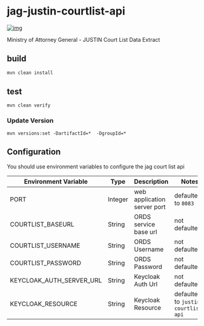 
# jag-justin-courtlist-api

[![img](https://img.shields.io/badge/Lifecycle-Experimental-339999)](https://github.com/bcgov/repomountie/blob/master/doc/lifecycle-badges.md) 

Ministry of Attorney General - JUSTIN Court List Data Extract

## build

```bash
mvn clean install
```

## test

```
mvn clean verify
```

### Update Version

```
mvn versions:set -DartifactId=*  -DgroupId=*
```

## Configuration

You should use environment variables to configure the jag court list api

| Environment Variable            | Type    | Description                                  | Notes                          |
| ------------------------------- | ------- | -------------------------------------------- | ------------------------------ |
| PORT                            | Integer | web application server port                  | defaulted to `8083`            |
| COURTLIST_BASEURL               | String  | ORDS service base url                        | not defaulted                  |
| COURTLIST_USERNAME              | String  | ORDS Username                                | not defaulted                  |
| COURTLIST_PASSWORD              | String  | ORDS Password                                | not defaulted                  |
| KEYCLOAK_AUTH_SERVER_URL        | String  | Keycloak Auth Url                            | not defaulted                  |  not defaulted                  |
| KEYCLOAK_RESOURCE               | String  | Keycloak Resource                            | defaulted to `justin-courtlist-api` |

